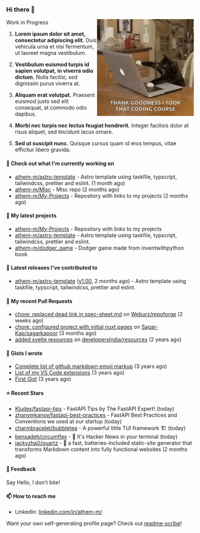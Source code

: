 ### Hi there 👋

<img align="right" src="assets/cat.gif" width="260">

Work in Progress

1. **Lorem ipsum dolor sit amet, consectetur adipiscing elit.** Duis vehicula urna et nisi fermentum, ut laoreet magna vestibulum.

2. **Vestibulum euismod turpis id sapien volutpat, in viverra odio dictum.** Nulla facilisi, sed dignissim purus viverra at.

3. **Aliquam erat volutpat.** Praesent euismod justo sed elit consequat, at commodo odio dapibus.

4. **Morbi nec turpis nec lectus feugiat hendrerit.** Integer facilisis dolor at risus aliquet, sed tincidunt lacus ornare.

5. **Sed ut suscipit nunc.** Quisque cursus quam id eros tempus, vitae efficitur libero gravida.

#### 👷 Check out what I'm currently working on

- [athem-m/astro-template](https://github.com/athem-m/astro-template) - Astro template using taskfile, typscript, tailwindcss, prettier and eslint. (1 month ago)
- [athem-m/Misc](https://github.com/athem-m/Misc) - Misc repo (2 months ago)
- [athem-m/My-Projects](https://github.com/athem-m/My-Projects) - Repository with links to my projects (2 months ago)

#### 🌱 My latest projects

- [athem-m/My-Projects](https://github.com/athem-m/My-Projects) - Repository with links to my projects
- [athem-m/astro-template](https://github.com/athem-m/astro-template) - Astro template using taskfile, typscript, tailwindcss, prettier and eslint.
- [athem-m/dodger_game](https://github.com/athem-m/dodger_game) - Dodger game made from inventwithpython book

#### 🔭 Latest releases I've contributed to

- [athem-m/astro-template](https://github.com/athem-m/astro-template) ([v1.00](https://github.com/athem-m/astro-template/releases/tag/v1.00), 2 months ago) - Astro template using taskfile, typscript, tailwindcss, prettier and eslint.

#### 🔨 My recent Pull Requests

- [chore: replaced dead link in spec-sheet.md](https://github.com/Weburz/repoforge/pull/6) on [Weburz/repoforge](https://github.com/Weburz/repoforge) (2 weeks ago)
- [chore: configured project with initial nuxt pages](https://github.com/Sagar-Kap/sagarkapoor/pull/160) on [Sagar-Kap/sagarkapoor](https://github.com/Sagar-Kap/sagarkapoor) (3 months ago)
- [added svelte resources](https://github.com/developersIndia/resources/pull/35) on [developersIndia/resources](https://github.com/developersIndia/resources) (2 years ago)

#### 📓 Gists I wrote

- [Complete list of github markdown emoji markup](https://gist.github.com/3b8d8fd538581d12f435e809166c1cce) (3 years ago)
- [List of my VS Code extensions](https://gist.github.com/cedd9dda8e27d260e7c5636292773502) (3 years ago)
- [First Gist](https://gist.github.com/d6e1f480c38fa22151ab88207f297ba1) (3 years ago)

#### ⭐ Recent Stars

- [Kludex/fastapi-tips](https://github.com/Kludex/fastapi-tips) - FastAPI Tips by The FastAPI Expert! (today)
- [zhanymkanov/fastapi-best-practices](https://github.com/zhanymkanov/fastapi-best-practices) - FastAPI Best Practices and Conventions we used at our startup (today)
- [charmbracelet/bubbletea](https://github.com/charmbracelet/bubbletea) - A powerful little TUI framework 🏗 (today)
- [bensadeh/circumflex](https://github.com/bensadeh/circumflex) - 🌿 It&#39;s Hacker News in your terminal (today)
- [jackyzha0/quartz](https://github.com/jackyzha0/quartz) - 🌱 a fast, batteries-included static-site generator that transforms Markdown content into fully functional websites (2 months ago)


#### 💬 Feedback

Say Hello, I don't bite!

#### 📫 How to reach me

- Linkedin: [linkedin.com/in/athem-m/](https://www.linkedin.com/in/athem-m/)

Want your own self-generating profile page? Check out [readme-scribe](https://github.com/muesli/readme-scribe)!


